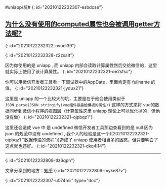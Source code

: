 #uniapp/坑#
{: id="20210122232307-esbdcse"}

## [为什么没有使用的computed属性也会被调用getter方法呢?](https://www.zhihu.com/question/440696975/answer/1692446028)
{: id="20210122232322-nvudi39"}

{: id="20210122232328-z2zsalt"}

因为你使用的是 uniapp , 而 uniapp 内部会读取计算属性然后交给微信的，这里就实际上使用了该计算属性。
{: id="20210122232321-oe2sfsc"}

你可以用微信开发者工具看一下调试器中的AppDate，里面肯定有 fullname 的值。
{: id="20210122232321-jydux21"}

这里是 uniapp 的一个比较大的坑，主要是在于他会使用类似于 `JSON.parse(JSON.stringify(vue组件暴露给模板的属性))` 这样的方式来将 vue的数据同步到微信小程序的视图层（计算属性这里 uniapp 理论上可以优化掉的，但他没有做）
{: id="20210122232321-ojpbqz1"}

这里还会造成 vue 中 是 undefined 微信开发者工具那边查看到的是 null 因为 json 的规范中没有 undefined , 我个人的经验是这一个((20210122232321-ojpbqz1 "数据传递的流程"))造成了 uniapp 使用者相当多的困惑，但只要明白了这点就也还好。
{: id="20210122232321-dkq4i14"}

---

{: id="20210122232809-tlz6qph"}

文章分享到的地方：[知乎](https://www.zhihu.com/question/440696975/answer/1692446028)
{: id="20210122232809-myke87v"}


{: id="20210122232307-u074mii" type="doc"}
